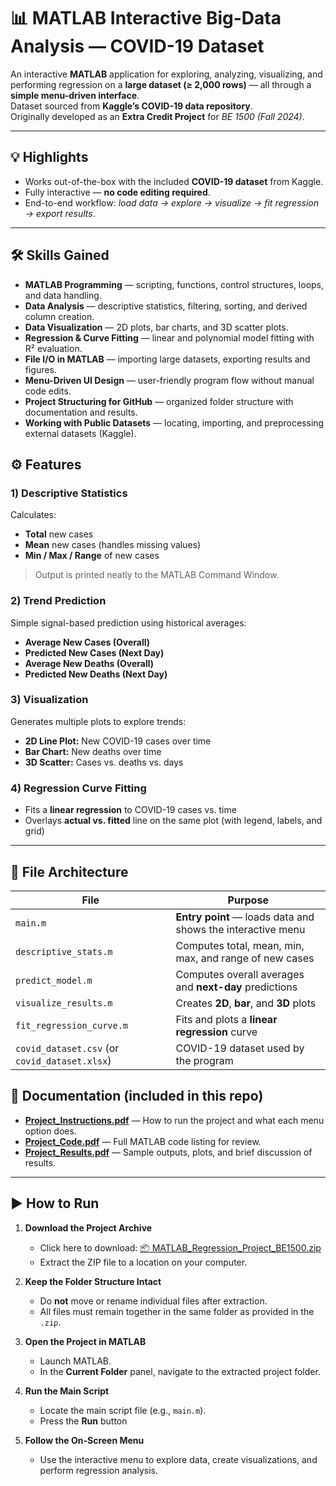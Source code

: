 # 📊 MATLAB Interactive Big-Data Analysis — COVID-19 Dataset

An interactive **MATLAB** application for exploring, analyzing, visualizing, and performing regression on a **large dataset (≥ 2,000 rows)** — all through a **simple menu-driven interface**.  
Dataset sourced from **Kaggle’s COVID-19 data repository**.  
Originally developed as an **Extra Credit Project** for *BE 1500 (Fall 2024)*.

---

## 💡 Highlights
- Works out-of-the-box with the included **COVID-19 dataset** from Kaggle.
- Fully interactive — **no code editing required**.
- End-to-end workflow: *load data → explore → visualize → fit regression → export results*.

---

## 🛠 Skills Gained
- **MATLAB Programming** — scripting, functions, control structures, loops, and data handling.  
- **Data Analysis** — descriptive statistics, filtering, sorting, and derived column creation.  
- **Data Visualization** — 2D plots, bar charts, and 3D scatter plots.  
- **Regression & Curve Fitting** — linear and polynomial model fitting with R² evaluation.  
- **File I/O in MATLAB** — importing large datasets, exporting results and figures.  
- **Menu-Driven UI Design** — user-friendly program flow without manual code edits.  
- **Project Structuring for GitHub** — organized folder structure with documentation and results.  
- **Working with Public Datasets** — locating, importing, and preprocessing external datasets (Kaggle).  

## ⚙️ Features

### 1) Descriptive Statistics
Calculates:
- **Total** new cases  
- **Mean** new cases (handles missing values)  
- **Min / Max / Range** of new cases

> Output is printed neatly to the MATLAB Command Window.

### 2) Trend Prediction
Simple signal-based prediction using historical averages:
- **Average New Cases (Overall)**
- **Predicted New Cases (Next Day)**
- **Average New Deaths (Overall)**
- **Predicted New Deaths (Next Day)**

### 3) Visualization
Generates multiple plots to explore trends:
- **2D Line Plot:** New COVID-19 cases over time  
- **Bar Chart:** New deaths over time  
- **3D Scatter:** Cases vs. deaths vs. days

### 4) Regression Curve Fitting
- Fits a **linear regression** to COVID-19 cases vs. time  
- Overlays **actual vs. fitted** line on the same plot (with legend, labels, and grid)

---

## 🧱 File Architecture

| File | Purpose |
|---|---|
| `main.m` | **Entry point** — loads data and shows the interactive menu |
| `descriptive_stats.m` | Computes total, mean, min, max, and range of new cases |
| `predict_model.m` | Computes overall averages and **next-day** predictions |
| `visualize_results.m` | Creates **2D**, **bar**, and **3D** plots |
| `fit_regression_curve.m` | Fits and plots a **linear regression** curve |
| `covid_dataset.csv` (or `covid_dataset.xlsx`) | COVID-19 dataset used by the program |

## 📄 Documentation (included in this repo)

- [**Project_Instructions.pdf**](report/Project_Instructions.pdf) — How to run the project and what each menu option does.  
- [**Project_Code.pdf**](report/Project_Code.pdf) — Full MATLAB code listing for review.  
- [**Project_Results.pdf**](report/Project_Results.pdf) — Sample outputs, plots, and brief discussion of results.

---

## ▶️ How to Run

1. **Download the Project Archive**  
   - Click here to download: [📦 MATLAB_Regression_Project_BE1500.zip](report/MATLAB_Regression_Project_BE1500.zip)  
   - Extract the ZIP file to a location on your computer.

2. **Keep the Folder Structure Intact**  
   - Do **not** move or rename individual files after extraction.  
   - All files must remain together in the same folder as provided in the `.zip`.

3. **Open the Project in MATLAB**  
   - Launch MATLAB.  
   - In the **Current Folder** panel, navigate to the extracted project folder.

4. **Run the Main Script**  
   - Locate the main script file (e.g., `main.m`).  
   - Press the **Run** button

5. **Follow the On-Screen Menu**  
   - Use the interactive menu to explore data, create visualizations, and perform regression analysis.
